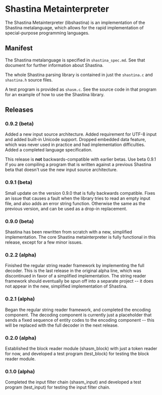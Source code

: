 # Shastina Metainterpreter
The Shastina Metainterpreter (libshastina) is an implementation of the Shastina metalanguage, which allows for the rapid implementation of special-purpose programming languages.

## Manifest

The Shastina metalanguage is specified in `shastina_spec.md`.  See that document for further information about Shastina.

The whole Shastina parsing library is contained in just the `shastina.c` and `shastina.h` source files.

A test program is provided as `shasm.c`.  See the source code in that program for an example of how to use the Shastina library.

## Releases

### 0.9.2 (beta)

Added a new input source architecture.  Added requirement for UTF-8 input and added built-in Unicode support.  Dropped embedded data feature, which was never used in practice and had implementation difficulties.  Added a completed language specification.

This release is __not__ backwards-compatible with earlier betas.  Use beta 0.9.1 if you are compiling a program that is written against a previous Shastina beta that doesn't use the new input source architecture.

### 0.9.1 (beta)

Small update on the version 0.9.0 that is fully backwards compatible.  Fixes an issue that causes a fault when the library tries to read an empty input file, and also adds an error string function.  Otherwise the same as the previous version, and can be used as a drop-in replacement.

### 0.9.0 (beta)

Shastina has been rewritten from scratch with a new, simplified implementation.  The core Shastina metainterpreter is fully functional in this release, except for a few minor issues.

### 0.2.2 (alpha)

Finished the regular string reader framework by implementing the full decoder.  This is the last release in the original alpha line, which was discontinued in favor of a simplified implementation.  The string reader framework should eventually be spun off into a separate project -- it does not appear in the new, simplified implementation of Shastina.

### 0.2.1 (alpha)

Began the regular string reader framework, and completed the encoding component.  The decoding component is currently just a placeholder that sends a fixed sequence of entity codes to the encoding component -- this will be replaced with the full decoder in the next release.

### 0.2.0 (alpha)

Established the block reader module (shasm_block) with just a token reader for now, and developed a test program (test_block) for testing the block reader module.

### 0.1.0 (alpha)

Completed the input filter chain (shasm_input) and developed a test program (test_input) for testing the input filter chain.

